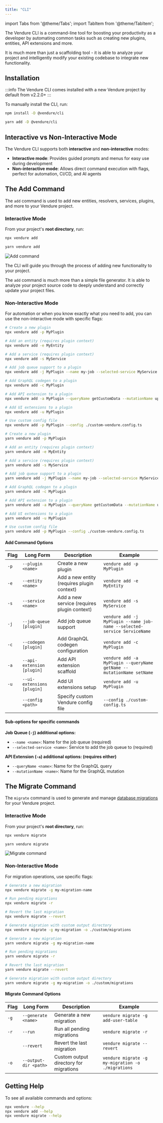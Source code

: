 ```yaml
---
title: "CLI"
---
```


import Tabs from '@theme/Tabs';
import TabItem from '@theme/TabItem';

The Vendure CLI is a command-line tool for boosting your productivity as a developer by automating common tasks
such as creating new plugins, entities, API extensions and more.

It is much more than just a scaffolding tool - it is able to analyze your project and intelligently modify your existing
codebase to integrate new functionality.

## Installation

:::info
The Vendure CLI comes installed with a new Vendure project by default from v2.2.0+
:::

To manually install the CLI, run:

<Tabs groupId="package-manager">
<TabItem value="npm" label="npm" default>

```bash
npm install -D @vendure/cli
```

</TabItem>
<TabItem value="yarn" label="yarn">

```bash
yarn add -D @vendure/cli
```

</TabItem>
</Tabs>

## Interactive vs Non-Interactive Mode

The Vendure CLI supports both **interactive** and **non-interactive** modes:

- **Interactive mode**: Provides guided prompts and menus for easy use during development
- **Non-interactive mode**: Allows direct command execution with flags, perfect for automation, CI/CD, and AI agents

## The Add Command

The `add` command is used to add new entities, resolvers, services, plugins, and more to your Vendure project.

### Interactive Mode

From your project's **root directory**, run:

<Tabs groupId="package-manager">
<TabItem value="npm" label="npm" default>

```bash
npx vendure add
```

</TabItem>
<TabItem value="yarn" label="yarn">

```bash
yarn vendure add
```

</TabItem>
</Tabs>

![Add command](./add-command.webp)

The CLI will guide you through the process of adding new functionality to your project. 

The `add` command is much more than a simple file generator. It is able to
analyze your project source code to deeply understand and correctly update your project files.

### Non-Interactive Mode

For automation or when you know exactly what you need to add, you can use the non-interactive mode with specific flags:

<Tabs groupId="package-manager">
<TabItem value="npm" label="npm" default>

```bash
# Create a new plugin
npx vendure add -p MyPlugin

# Add an entity (requires plugin context)
npx vendure add -e MyEntity

# Add a service (requires plugin context)  
npx vendure add -s MyService

# Add job queue support to a plugin
npx vendure add -j MyPlugin --name my-job --selected-service MyService

# Add GraphQL codegen to a plugin
npx vendure add -c MyPlugin

# Add API extension to a plugin
npx vendure add -a MyPlugin --queryName getCustomData --mutationName updateCustomData

# Add UI extensions to a plugin
npx vendure add -u MyPlugin

# Use custom config file
npx vendure add -p MyPlugin --config ./custom-vendure.config.ts
```

</TabItem>
<TabItem value="yarn" label="yarn">

```bash
# Create a new plugin
yarn vendure add -p MyPlugin

# Add an entity (requires plugin context)
yarn vendure add -e MyEntity

# Add a service (requires plugin context)
yarn vendure add -s MyService

# Add job queue support to a plugin
yarn vendure add -j MyPlugin --name my-job --selected-service MyService

# Add GraphQL codegen to a plugin
yarn vendure add -c MyPlugin

# Add API extension to a plugin
yarn vendure add -a MyPlugin --queryName getCustomData --mutationName updateCustomData

# Add UI extensions to a plugin
yarn vendure add -u MyPlugin

# Use custom config file
yarn vendure add -p MyPlugin --config ./custom-vendure.config.ts
```

</TabItem>
</Tabs>

#### Add Command Options

| Flag | Long Form | Description | Example |
|------|-----------|-------------|---------|
| `-p` | `--plugin <name>` | Create a new plugin | `vendure add -p MyPlugin` |
| `-e` | `--entity <name>` | Add a new entity (requires plugin context) | `vendure add -e MyEntity` |
| `-s` | `--service <name>` | Add a new service (requires plugin context) | `vendure add -s MyService` |
| `-j` | `--job-queue [plugin]` | Add job queue support | `vendure add -j MyPlugin --name job-name --selected-service ServiceName` |
| `-c` | `--codegen [plugin]` | Add GraphQL codegen configuration | `vendure add -c MyPlugin` |
| `-a` | `--api-extension [plugin]` | Add API extension scaffold | `vendure add -a MyPlugin --queryName getName --mutationName setName` |
| `-u` | `--ui-extensions [plugin]` | Add UI extensions setup | `vendure add -u MyPlugin` |
| | `--config <path>` | Specify custom Vendure config file | `--config ./custom-config.ts` |

#### Sub-options for specific commands

**Job Queue (`-j`) additional options:**
- `--name <name>`: Name for the job queue (required)
- `--selected-service <name>`: Service to add the job queue to (required)

**API Extension (`-a`) additional options: (requires either)**
- `--queryName <name>`: Name for the GraphQL query
- `--mutationName <name>`: Name for the GraphQL mutation

## The Migrate Command

The `migrate` command is used to generate and manage [database migrations](/guides/developer-guide/migrations) for your Vendure project.

### Interactive Mode

From your project's **root directory**, run:

<Tabs groupId="package-manager">
<TabItem value="npm" label="npm" default>

```bash
npx vendure migrate
```

</TabItem>
<TabItem value="yarn" label="yarn">

```bash
yarn vendure migrate
```

</TabItem>
</Tabs>

![Migrate command](./migrate-command.webp)

### Non-Interactive Mode

For migration operations, use specific flags:

<Tabs groupId="package-manager">
<TabItem value="npm" label="npm" default>

```bash
# Generate a new migration
npx vendure migrate -g my-migration-name

# Run pending migrations
npx vendure migrate -r

# Revert the last migration
npx vendure migrate --revert

# Generate migration with custom output directory
npx vendure migrate -g my-migration -o ./custom/migrations
```

</TabItem>
<TabItem value="yarn" label="yarn">

```bash
# Generate a new migration
yarn vendure migrate -g my-migration-name

# Run pending migrations
yarn vendure migrate -r

# Revert the last migration
yarn vendure migrate --revert

# Generate migration with custom output directory
yarn vendure migrate -g my-migration -o ./custom/migrations
```

</TabItem>
</Tabs>

#### Migrate Command Options

| Flag | Long Form | Description | Example |
|------|-----------|-------------|---------|
| `-g` | `--generate <name>` | Generate a new migration | `vendure migrate -g add-user-table` |
| `-r` | `--run` | Run all pending migrations | `vendure migrate -r` |
| | `--revert` | Revert the last migration | `vendure migrate --revert` |
| `-o` | `--output-dir <path>` | Custom output directory for migrations | `vendure migrate -g my-migration -o ./migrations` |

## Getting Help

To see all available commands and options:

```bash
npx vendure --help
npx vendure add --help
npx vendure migrate --help
```
